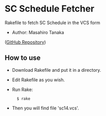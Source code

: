 SC Schedule Fetcher
===================

Rakefile to fetch SC Schedule in the VCS form
* Author: Masahiro Tanaka

([GitHub Repository](https://github.com/masa16/sc-schedule-fetcher))

## How to use

* Download Rakefile and put it in a directory.
* Edit Rakefile as you wish.
* Run Rake:

        $ rake

* Then you will find file 'sc14.vcs'.
